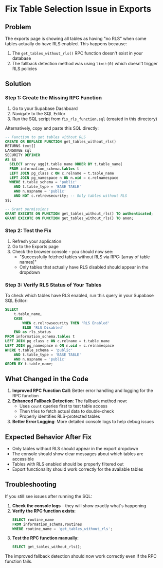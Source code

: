 # Fix Table Selection Issue in Exports

## Problem
The exports page is showing all tables as having "no RLS" when some tables actually do have RLS enabled. This happens because:

1. The `get_tables_without_rls()` RPC function doesn't exist in your database
2. The fallback detection method was using `limit(0)` which doesn't trigger RLS policies

## Solution

### Step 1: Create the Missing RPC Function

1. Go to your Supabase Dashboard
2. Navigate to the SQL Editor
3. Run the SQL script from `fix_rls_function.sql` (created in this directory)

Alternatively, copy and paste this SQL directly:

```sql
-- Function to get tables without RLS
CREATE OR REPLACE FUNCTION get_tables_without_rls()
RETURNS text[]
LANGUAGE sql
SECURITY DEFINER
AS $$
  SELECT array_agg(t.table_name ORDER BY t.table_name)
  FROM information_schema.tables t
  LEFT JOIN pg_class c ON c.relname = t.table_name
  LEFT JOIN pg_namespace n ON n.oid = c.relnamespace
  WHERE t.table_schema = 'public'
    AND t.table_type = 'BASE TABLE'
    AND n.nspname = 'public'
    AND NOT c.relrowsecurity; -- Only tables without RLS
$$;

-- Grant permissions
GRANT EXECUTE ON FUNCTION get_tables_without_rls() TO authenticated;
GRANT EXECUTE ON FUNCTION get_tables_without_rls() TO anon;
```

### Step 2: Test the Fix

1. Refresh your application
2. Go to the Exports page
3. Check the browser console - you should now see:
   - "Successfully fetched tables without RLS via RPC: [array of table names]"
   - Only tables that actually have RLS disabled should appear in the dropdown

### Step 3: Verify RLS Status of Your Tables

To check which tables have RLS enabled, run this query in your Supabase SQL Editor:

```sql
SELECT 
    t.table_name,
    CASE 
        WHEN c.relrowsecurity THEN 'RLS Enabled'
        ELSE 'RLS Disabled'
    END as rls_status
FROM information_schema.tables t
LEFT JOIN pg_class c ON c.relname = t.table_name
LEFT JOIN pg_namespace n ON n.oid = c.relnamespace
WHERE t.table_schema = 'public'
    AND t.table_type = 'BASE TABLE'
    AND n.nspname = 'public'
ORDER BY t.table_name;
```

## What Changed in the Code

1. **Improved RPC Function Call**: Better error handling and logging for the RPC function
2. **Enhanced Fallback Detection**: The fallback method now:
   - Uses `count` queries first to test table access
   - Then tries to fetch actual data to double-check
   - Properly identifies RLS-protected tables
3. **Better Error Logging**: More detailed console logs to help debug issues

## Expected Behavior After Fix

- Only tables without RLS should appear in the export dropdown
- The console should show clear messages about which tables are accessible
- Tables with RLS enabled should be properly filtered out
- Export functionality should work correctly for the available tables

## Troubleshooting

If you still see issues after running the SQL:

1. **Check the console logs** - they will show exactly what's happening
2. **Verify the RPC function exists**:
   ```sql
   SELECT routine_name 
   FROM information_schema.routines 
   WHERE routine_name = 'get_tables_without_rls';
   ```
3. **Test the RPC function manually**:
   ```sql
   SELECT get_tables_without_rls();
   ```

The improved fallback detection should now work correctly even if the RPC function fails.